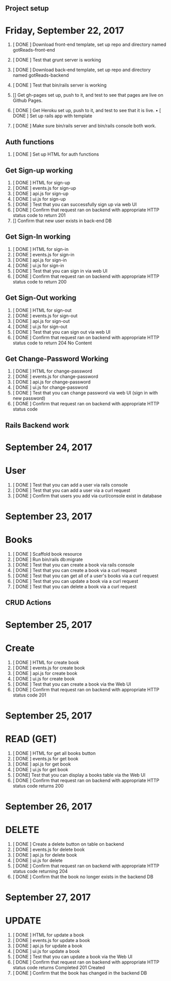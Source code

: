 ## Project setup

# Friday, September 22, 2017

1. [ DONE ] Download front-end template, set up repo and directory named gotReads-front-end

2. [ DONE ] Test that grunt server is working

3. [ DONE ] Download back-end template, set up repo and directory named gotReads-backend

4. [ DONE ] Test that bin/rails server is working

5. []  Get gh-pages set up, push to it, and test to see that pages are live on Github Pages.

6. [ DONE ] Get Heroku set up, push to it, and test to see that it is live.
  • [ DONE ] Set up rails app with template

7. [ DONE ] Make sure bin/rails server and bin/rails console both work.

## Auth functions

1. [ DONE ] Set up HTML for auth functions

## Get Sign-up working

1. [ DONE ] HTML for sign-up
2. [ DONE ] events.js for sign-up
3. [ DONE ] api.js for sign-up
4. [ DONE ] ui.js for sign-up
5. [ DONE ] Test that you can successfully sign up via web UI
6. [ DONE ] Confirm that request ran on backend with appropriate HTTP status code  to return 201
7. [] Confirm that new user exists in back-end DB

## Get Sign-In working

1. [ DONE ] HTML for sign-in
2. [ DONE ] events.js for sign-in
3. [ DONE ] api.js for sign-in
4. [ DONE ] ui.js for sign-in
5. [ DONE ] Test that you can sign in via web UI
6. [ DONE ] Confirm that request ran on backend with appropriate HTTP status code to return 200

## Get Sign-Out working

1. [ DONE ] HTML for sign-out
2. [ DONE ] events.js for sign-out
3. [ DONE ] api.js for sign-out
4. [ DONE ] ui.js for sign-out
5. [ DONE ] Test that you can sign out via web UI
6. [ DONE ] Confirm that request ran on backend with appropriate HTTP status code to return 204 No Content

## Get Change-Password Working

1. [ DONE ] HTML for change-password
2. [ DONE ] events.js for change-password
3. [ DONE ] api.js for change-password
4. [ DONE ] ui.js for change-password
5. [ DONE ] Test that you can change password via web UI (sign in with new password)
6. [ DONE ] Confirm that request ran on backend with appropriate HTTP status code

## Rails Backend work

# September 24, 2017

# User

1. [ DONE ] Test that you can add a user via rails console
2. [ DONE ] Test that you can add a user via a curl request
3. [ DONE ] Confirm that users you add via curl/console exist in database

# September 23, 2017

# Books

1. [ DONE ] Scaffold book resource
2. [ DONE ] Run bin/rails db:migrate
3. [ DONE ] Test that you can create a book via rails console
4. [ DONE ] Test that you can create a book via a curl request
5. [ DONE ] Test that you can get all of a user's books via a curl request
6. [ DONE ] Test that you can update a book via a curl request
7. [ DONE ] Test that you can delete a book via a curl request

## CRUD Actions

# September 25, 2017

# Create

1. [ DONE ] HTML for create book
2. [ DONE ] events.js for create book
3. [ DONE ] api.js for create book
4. [ DONE ] ui.js for create book
5. [ DONE ] Test that you can create a book via the Web UI
6. [ DONE ] Confirm that request ran on backend with appropriate HTTP status code 201

# September 25, 2017

# READ (GET)

1. [ DONE ] HTML for get all books button
2. [ DONE ] events.js for get book
3. [ DONE ] api.js for get book
4. [ DONE ] ui.js for get book
5. [ DONE] Test that you can display a books table via the Web UI
6. [ DONE ] Confirm that request ran on backend with appropriate HTTP status code returns 200

# September 26, 2017

# DELETE

1. [ DONE ] Create a delete button on table on backend
2. [ DONE ] events.js for delete book
3. [ DONE ] api.js for delete book
4. [ DONE ] ui.js for delete
5. [ DONE ] Confirm that request ran on backend with appropriate HTTP status code returning 204
6. [ DONE ] Confirm that the book no longer exists in the backend DB

# September 27, 2017

# UPDATE

1. [ DONE ] HTML for update a book
2. [ DONE ] events.js for update a book
3. [ DONE ] api.js for update a book
4. [ DONE ] ui.js for update a book
5. [ DONE ] Test that you can update a book via the Web UI
6. [ DONE ] Confirm that request ran on backend with appropriate HTTP status code returns Completed 201 Created
7. [ DONE ] Confirm that the book has changed in the backend DB
